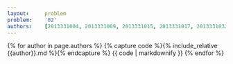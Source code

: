 ```yaml
---
layout:     problem
problem:    '02'
authors:    [2013331004, 2013331009, 2013331015, 2013331017, 2013331032, 2013331033, 2013331035, 2013331036, 2013331038, 2013331042, 2013331047, 2013331050, 2013331057, 2013331061]
---
```


{% for author in page.authors %}
{% capture code %}{% include_relative {{author}}.md %}{% endcapture %}
{{ code | markdownify }}
{% endfor %}